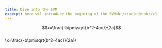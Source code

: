 ```yaml
---
title: Dive into the SVM
excerpt: here wil introduce the begining of the SVM<br/>include:<br/>1.
---
```

$$x=\frac{-b\pm\sqrt{b^2-4ac}}{2a}$$<br/>
\\x=\frac{-b\pm\sqrt{b^2-4ac}}{2a}\\<br/>

